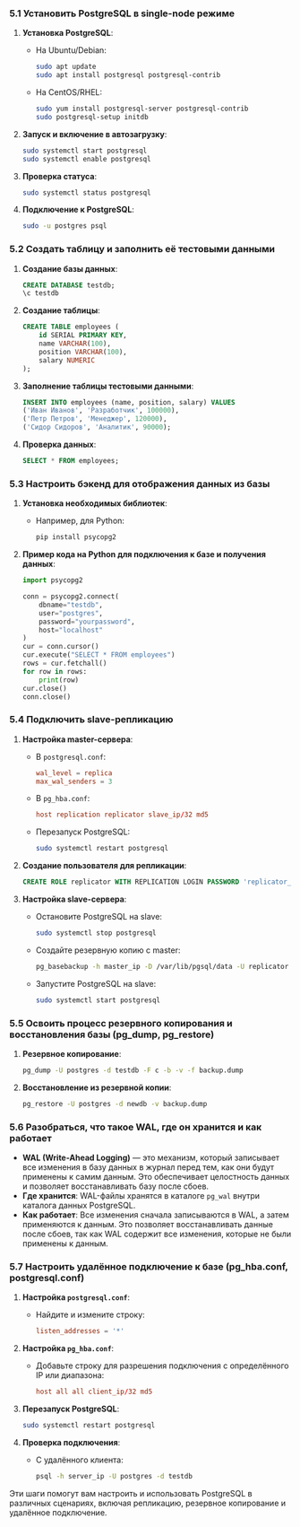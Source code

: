 ### 5.1 Установить PostgreSQL в single-node режиме

1. **Установка PostgreSQL**:
   - На Ubuntu/Debian:
     ```bash
     sudo apt update
     sudo apt install postgresql postgresql-contrib
     ```
   - На CentOS/RHEL:
     ```bash
     sudo yum install postgresql-server postgresql-contrib
     sudo postgresql-setup initdb
     ```

2. **Запуск и включение в автозагрузку**:
   ```bash
   sudo systemctl start postgresql
   sudo systemctl enable postgresql
   ```

3. **Проверка статуса**:
   ```bash
   sudo systemctl status postgresql
   ```

4. **Подключение к PostgreSQL**:
   ```bash
   sudo -u postgres psql
   ```

### 5.2 Создать таблицу и заполнить её тестовыми данными

1. **Создание базы данных**:
   ```sql
   CREATE DATABASE testdb;
   \c testdb
   ```

2. **Создание таблицы**:
   ```sql
   CREATE TABLE employees (
       id SERIAL PRIMARY KEY,
       name VARCHAR(100),
       position VARCHAR(100),
       salary NUMERIC
   );
   ```

3. **Заполнение таблицы тестовыми данными**:
   ```sql
   INSERT INTO employees (name, position, salary) VALUES
   ('Иван Иванов', 'Разработчик', 100000),
   ('Петр Петров', 'Менеджер', 120000),
   ('Сидор Сидоров', 'Аналитик', 90000);
   ```

4. **Проверка данных**:
   ```sql
   SELECT * FROM employees;
   ```

### 5.3 Настроить бэкенд для отображения данных из базы

1. **Установка необходимых библиотек**:
   - Например, для Python:
     ```bash
     pip install psycopg2
     ```

2. **Пример кода на Python для подключения к базе и получения данных**:
   ```python
   import psycopg2

   conn = psycopg2.connect(
       dbname="testdb",
       user="postgres",
       password="yourpassword",
       host="localhost"
   )
   cur = conn.cursor()
   cur.execute("SELECT * FROM employees")
   rows = cur.fetchall()
   for row in rows:
       print(row)
   cur.close()
   conn.close()
   ```

### 5.4 Подключить slave-репликацию

1. **Настройка master-сервера**:
   - В `postgresql.conf`:
     ```conf
     wal_level = replica
     max_wal_senders = 3
     ```
   - В `pg_hba.conf`:
     ```conf
     host replication replicator slave_ip/32 md5
     ```
   - Перезапуск PostgreSQL:
     ```bash
     sudo systemctl restart postgresql
     ```

2. **Создание пользователя для репликации**:
   ```sql
   CREATE ROLE replicator WITH REPLICATION LOGIN PASSWORD 'replicator_password';
   ```

3. **Настройка slave-сервера**:
   - Остановите PostgreSQL на slave:
     ```bash
     sudo systemctl stop postgresql
     ```
   - Создайте резервную копию с master:
     ```bash
     pg_basebackup -h master_ip -D /var/lib/pgsql/data -U replicator -P -v -R
     ```
   - Запустите PostgreSQL на slave:
     ```bash
     sudo systemctl start postgresql
     ```

### 5.5 Освоить процесс резервного копирования и восстановления базы (pg_dump, pg_restore)

1. **Резервное копирование**:
   ```bash
   pg_dump -U postgres -d testdb -F c -b -v -f backup.dump
   ```

2. **Восстановление из резервной копии**:
   ```bash
   pg_restore -U postgres -d newdb -v backup.dump
   ```

### 5.6 Разобраться, что такое WAL, где он хранится и как работает

- **WAL (Write-Ahead Logging)** — это механизм, который записывает все изменения в базу данных в журнал перед тем, как они будут применены к самим данным. Это обеспечивает целостность данных и позволяет восстанавливать базу после сбоев.
- **Где хранится**: WAL-файлы хранятся в каталоге `pg_wal` внутри каталога данных PostgreSQL.
- **Как работает**: Все изменения сначала записываются в WAL, а затем применяются к данным. Это позволяет восстанавливать данные после сбоев, так как WAL содержит все изменения, которые не были применены к данным.

### 5.7 Настроить удалённое подключение к базе (pg_hba.conf, postgresql.conf)

1. **Настройка `postgresql.conf`**:
   - Найдите и измените строку:
     ```conf
     listen_addresses = '*'
     ```

2. **Настройка `pg_hba.conf`**:
   - Добавьте строку для разрешения подключения с определённого IP или диапазона:
     ```conf
     host all all client_ip/32 md5
     ```

3. **Перезапуск PostgreSQL**:
   ```bash
   sudo systemctl restart postgresql
   ```

4. **Проверка подключения**:
   - С удалённого клиента:
     ```bash
     psql -h server_ip -U postgres -d testdb
     ```

Эти шаги помогут вам настроить и использовать PostgreSQL в различных сценариях, включая репликацию, резервное копирование и удалённое подключение.